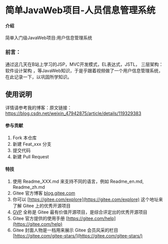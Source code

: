 # 简单JavaWeb项目-人员信息管理系统

#### 介绍
简单入门级JavaWeb项目:用户信息管理系统

### 前言：

通过这几天在B站上学习的JSP，MVC开发模式，EL表达式，JSTL， 三层架构：软件设计架构 ，等JavaWeb知识，于是乎跟着视频做了一个用户信息管理系统，在此记录一下，以巩固所学知识。



## 使用说明

详情请参考我的博客：原文链接：https://blog.csdn.net/weixin_47942875/article/details/119329383


#### 参与贡献

1.  Fork 本仓库
2.  新建 Feat_xxx 分支
3.  提交代码
4.  新建 Pull Request


#### 特技

1.  使用 Readme\_XXX.md 来支持不同的语言，例如 Readme\_en.md, Readme\_zh.md
2.  Gitee 官方博客 [blog.gitee.com](https://blog.gitee.com)
3.  你可以 [https://gitee.com/explore](https://gitee.com/explore) 这个地址来了解 Gitee 上的优秀开源项目
4.  [GVP](https://gitee.com/gvp) 全称是 Gitee 最有价值开源项目，是综合评定出的优秀开源项目
5.  Gitee 官方提供的使用手册 [https://gitee.com/help](https://gitee.com/help)
6.  Gitee 封面人物是一档用来展示 Gitee 会员风采的栏目 [https://gitee.com/gitee-stars/](https://gitee.com/gitee-stars/)
